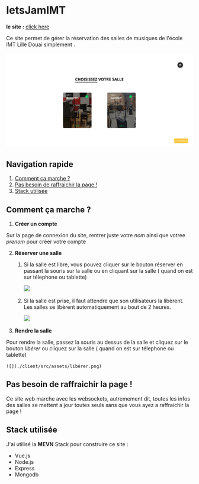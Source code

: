 # letsJamIMT

**le site :** [click here](https://letsjamimt.herokuapp.com)

Ce site permet de gérer la réservation des salles de musiques de l'école IMT Lille Douai simplement .

![](./client/src/assets/site.png)

## Navigation rapide

1. [Comment ça marche ?](#Comment-ça-marche-?)
2. [Pas besoin de raffraichir la page ! ](#Pas-besoin-de-raffraichir-la-page-!)
3. [Stack utilisée](#Stack-utilisée)

## Comment ça marche ?

1. **Créer un compte**

Sur la page de connexion du site, rentrer juste votre _nom_ ainsi que votree _prenom_ pour créer votre compte

2. **Réserver une salle**

   1. Si la salle est libre, vous pouvez cliquer sur le bouton réserver en passant la souris sur la salle ou en cliquant sur la salle ( quand on est sur télephone ou tablette)

      ![](./client/src/assets/réserver.png)

   2. Si la salle est prise, il faut attendre que son utilisateurs la libèrent. Les salles se libèrent automatiquement au bout de 2 heures.

      ![](./client/src/assets/occupé.png)

3. **Rendre la salle**

Pour rendre la salle, passez la souris au dessus de la salle et cliquez sur le bouton _libérer_ ou cliquez sur la salle ( quand on est sur télephone ou tablette)

    ![](./client/src/assets/libérer.png)

## Pas besoin de raffraichir la page !

Ce site web marche avec les websockets, autremement dit, toutes les infos des salles se mettent a jour toutes seuls sans que vous ayez a raffraichir la page !

## Stack utilisée

J'ai utilisé la **MEVN** Stack pour construire ce site :

- Vue.js
- Node.js
- Express
- Mongodb
